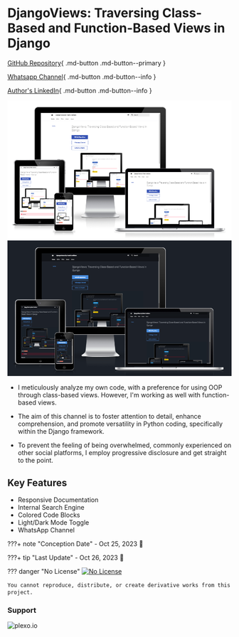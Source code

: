 # DjangoViews: Traversing Class-Based and Function-Based Views in Django
[GitHub Repository](https://github.com/plexoio/djangoviews){ .md-button .md-button--primary }

[Whatsapp Channel](https://whatsapp.com/channel/0029VaCsHbn5a23x7hElJL2r){ .md-button .md-button--info }

[Author's LinkedIn](https://www.linkedin.com/in/arellanofrank/){ .md-button .md-button--info }

![Documentation's Mockup Image, Light Mode](./assets/img/mockup-light.png#only-light)
![Documentation's Mockup Image, Dark Mode](./assets/img/mockup-dark.png#only-dark)

- I meticulously analyze my own code, with a preference for using OOP through class-based views. However, I'm working as well with function-based views.

- The aim of this channel is to foster attention to detail, enhance comprehension, and promote versatility in Python coding, specifically within the Django framework.

- To prevent the feeling of being overwhelmed, commonly experienced on other social platforms, I employ progressive disclosure and get straight to the point.

## Key Features

- Responsive Documentation
- Internal Search Engine
- Colored Code Blocks
- Light/Dark Mode Toggle
- WhatsApp Channel

???+ note "Conception Date"
    - Oct 25, 2023 📅

???+ tip "Last Update"
    - Oct 26, 2023 📅

??? danger "No License"
    [![No License](https://img.shields.io/badge/License-No_License-red)](about/LICENSE.md)

    You cannot reproduce, distribute, or create derivative works from this project.

<h3 align="left">Support</h3>
<p><a href="https://www.buymeacoffee.com/plexo.io" rel="noopener noreferrer" target="_blank"> <img align="left" src="https://cdn.buymeacoffee.com/buttons/v2/default-yellow.png" height="50" width="210" alt="plexo.io" /></a></p>
